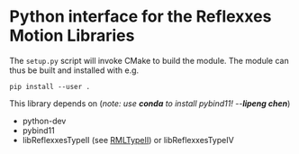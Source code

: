 # Python interface for the Reflexxes Motion Libraries

The `setup.py` script will invoke CMake to build the module. The module can thus
be built and installed with e.g.

    pip install --user .

This library depends on (_note: use **conda** to install pybind11! --**lipeng chen**_)
- python-dev
- pybind11
- libReflexxesTypeII (see [RMLTypeII](https://github.com/Lipeng-Robotics/RMLTypeII)) or libReflexxesTypeIV
